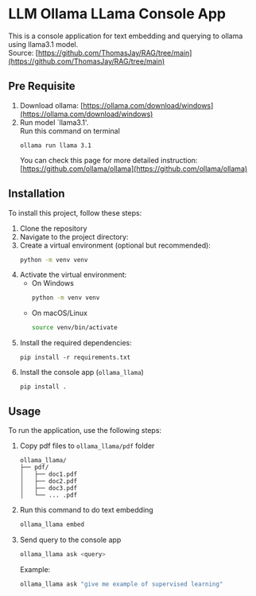# LLM Ollama LLama Console App

This is a console application for text embedding and querying to ollama using  llama3.1 model. <br/>
Source: 
[https://github.com/ThomasJay/RAG/tree/main](https://github.com/ThomasJay/RAG/tree/main)

## Pre Requisite
1. Download ollama: [https://ollama.com/download/windows](https://ollama.com/download/windows)
2. Run model `llama3.1'. <br/>Run this command on terminal
    ```
    ollama run llama 3.1
    ```
    You can check this page for more detailed instruction: [https://github.com/ollama/ollama](https://github.com/ollama/ollama)

## Installation

To install this project, follow these steps:

1. Clone the repository
2. Navigate to the project directory:
3. Create a virtual environment (optional but recommended):
    ```bash 
    python -m venv venv
    ```
4. Activate the virtual environment:
    - On Windows 
        ```bash 
        python -m venv venv
        ```
    - On macOS/Linux
        ```bash 
        source venv/bin/activate
        ```
5. Install the required dependencies:
    ```
    pip install -r requirements.txt
    ```
6. Install the console app (`ollama_llama`)
    ```
    pip install .
    ```
## Usage
To run the application, use the following steps:
1. Copy pdf files to `ollama_llama/pdf` folder
    ```
    ollama_llama/
    ├── pdf/
    │   ├── doc1.pdf
    │   ├── doc2.pdf
    │   ├── doc3.pdf
    │   └── ... .pdf
    ```
2. Run this command to do text embedding
    ```bash
    ollama_llama embed
    ```
3. Send query to the console app
    ```bash
    ollama_llama ask <query>
    ```
    Example:
    ```bash
    ollama_llama ask "give me example of supervised learning"
    ```

